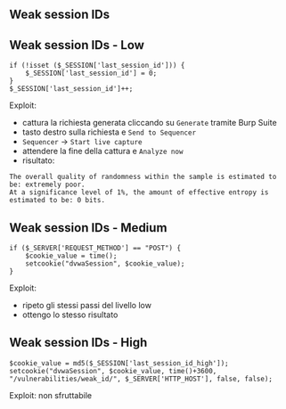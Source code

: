 ## Weak session IDs

<!-- ??? -->

## Weak session IDs - Low

```
if (!isset ($_SESSION['last_session_id'])) {
	$_SESSION['last_session_id'] = 0;
}
$_SESSION['last_session_id']++;
```

Exploit:

- cattura la richiesta generata cliccando su `Generate` tramite Burp Suite
- tasto destro sulla richiesta e `Send to Sequencer`
- `Sequencer` -> `Start live capture`
- attendere la fine della cattura e `Analyze now`
- risultato:

```
The overall quality of randomness within the sample is estimated to be: extremely poor.
At a significance level of 1%, the amount of effective entropy is estimated to be: 0 bits.
```

## Weak session IDs - Medium

```
if ($_SERVER['REQUEST_METHOD'] == "POST") {
	$cookie_value = time();
	setcookie("dvwaSession", $cookie_value);
} 
```

Exploit:

- ripeto gli stessi passi del livello low
- ottengo lo stesso risultato

## Weak session IDs - High

```
$cookie_value = md5($_SESSION['last_session_id_high']);
setcookie("dvwaSession", $cookie_value, time()+3600, "/vulnerabilities/weak_id/", $_SERVER['HTTP_HOST'], false, false);
```

Exploit: non sfruttabile

